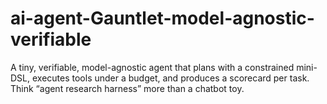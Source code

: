 # ai-agent-Gauntlet-model-agnostic-verifiable
A tiny, verifiable, model-agnostic agent that plans with a constrained mini-DSL, executes tools under a budget, and produces a scorecard per task. Think “agent research harness” more than a chatbot toy.
